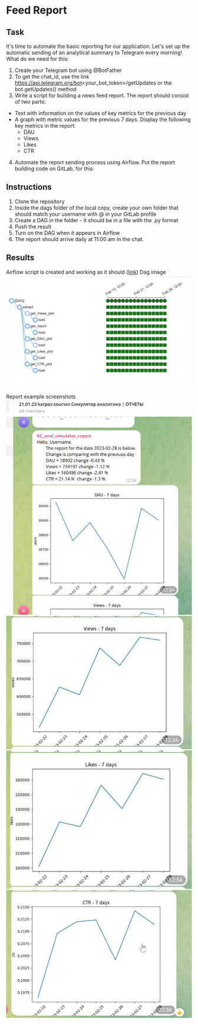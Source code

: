# Feed Report
## Task
It's time to automate the basic reporting for our application. Let's set up the automatic sending of an analytical summary to Telegram every morning! What do we need for this:

1. Create your Telegram bot using @BotFather
2. To get the chat_id, use the link https://api.telegram.org/bot<your_bot_token>/getUpdates or the bot.getUpdates() method
3. Write a script for building a news feed report. The report should consist of two parts:
* Text with information on the values of key metrics for the previous day
* A graph with metric values for the previous 7 days. Display the following key metrics in the report:
	* DAU
	* Views
	* Likes
	* CTR
4. Automate the report sending process using Airflow. Put the report building code on GitLab, for this:

## Instructions
1. Clone the repository
2. Inside the dags folder of the local copy, create your own folder that should match your username with @ in your GitLab profile
3. Create a DAG in the folder - it should be in a file with the .py format
4. Push the result
5. Turn on the DAG when it appears in Airflow
6. The report should arrive daily at 11:00 am in the chat.

## Results
Airflow script is created and working as it should ([link](https://github.com/YasnoSolnishko/Data-Analyst-Simulator/blob/main/5_Report_automatization/feed_report_dag_khudokormov.py))
Dag image  
<img src="https://github.com/YasnoSolnishko/Data-Analyst-Simulator/blob/main/5_Report_automatization/feed_report_dag.png" width="600">

Report example screenshots  
<img src="https://github.com/YasnoSolnishko/Data-Analyst-Simulator/blob/main/5_Report_automatization/report_pics/feed_report_1.png" width="600">  
<img src="https://github.com/YasnoSolnishko/Data-Analyst-Simulator/blob/main/5_Report_automatization/report_pics/feed_report_2.png" width="600">
<img src="https://github.com/YasnoSolnishko/Data-Analyst-Simulator/blob/main/5_Report_automatization/report_pics/feed_report_3.png" width="600">
<img src="https://github.com/YasnoSolnishko/Data-Analyst-Simulator/blob/main/5_Report_automatization/report_pics/feed_report_4.png" width="600">

